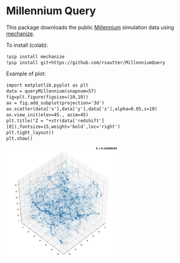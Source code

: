 # Millennium Query
This package downloads the public [Millennium](https://wwwmpa.mpa-garching.mpg.de/millennium/) simulation data using [mechanize](https://github.com/sparklemotion/mechanize).

To install (colab):

    !pip install mechanize
    !pip install git+https://github.com/rsautter/MillenniumQuery

Example of plot:

    import matplotlib.pyplot as plt
    data = queryMillennium(snapnum=57)
    fig=plt.figure(figsize=(10,10))
    ax = fig.add_subplot(projection='3d')
    ax.scatter(data['x'],data['y'],data['z'],alpha=0.05,s=10)
    ax.view_init(elev=45., azim=45)
    plt.title("Z = "+str(data['redshift'][0]),fontsize=15,weight='bold',loc='right')
    plt.tight_layout()
    plt.show()
    
<img src="https://raw.githubusercontent.com/rsautter/MillenniumQuery/main/imgs/example.png" width=60% height=60%>
